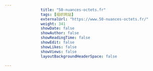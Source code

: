 ---
                title: "50-nuances-octets.fr"
                tags: [组织网站]
                externalUrl: "https://www.50-nuances-octets.fr/"
                weight: 341
                showDate: false
                showAuthor: false
                showReadingTime: false
                showEdit: false
                showLikes: false
                showViews: false
                layoutBackgroundHeaderSpace: false
                ---

